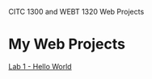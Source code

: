 CITC 1300 and WEBT 1320 Web Projects
<H1>My Web Projects</H1>

<a href="lab1/index.html" target="_blank">Lab 1 - Hello World</a>